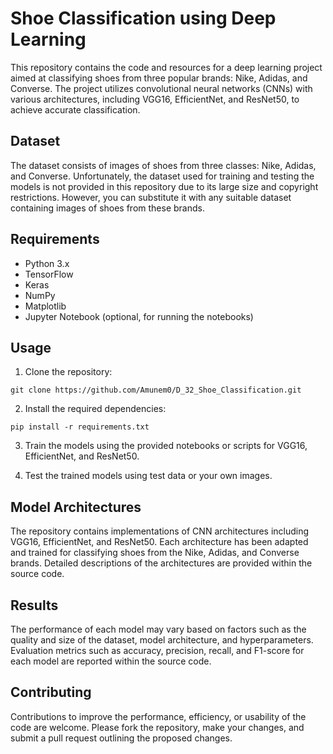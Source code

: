 # Shoe Classification using Deep Learning

This repository contains the code and resources for a deep learning project aimed at classifying shoes from three popular brands: Nike, Adidas, and Converse. The project utilizes convolutional neural networks (CNNs) with various architectures, including VGG16, EfficientNet, and ResNet50, to achieve accurate classification.

## Dataset
The dataset consists of images of shoes from three classes: Nike, Adidas, and Converse. Unfortunately, the dataset used for training and testing the models is not provided in this repository due to its large size and copyright restrictions. However, you can substitute it with any suitable dataset containing images of shoes from these brands.

## Requirements
- Python 3.x
- TensorFlow
- Keras
- NumPy
- Matplotlib
- Jupyter Notebook (optional, for running the notebooks)

## Usage
1. Clone the repository:

```
git clone https://github.com/Amunem0/D_32_Shoe_Classification.git
```

2. Install the required dependencies:

```
pip install -r requirements.txt
```


3. Train the models using the provided notebooks or scripts for VGG16, EfficientNet, and ResNet50.

4. Test the trained models using test data or your own images.

## Model Architectures
The repository contains implementations of CNN architectures including VGG16, EfficientNet, and ResNet50. Each architecture has been adapted and trained for classifying shoes from the Nike, Adidas, and Converse brands. Detailed descriptions of the architectures are provided within the source code.

## Results
The performance of each model may vary based on factors such as the quality and size of the dataset, model architecture, and hyperparameters. Evaluation metrics such as accuracy, precision, recall, and F1-score for each model are reported within the source code.

## Contributing
Contributions to improve the performance, efficiency, or usability of the code are welcome. Please fork the repository, make your changes, and submit a pull request outlining the proposed changes.
